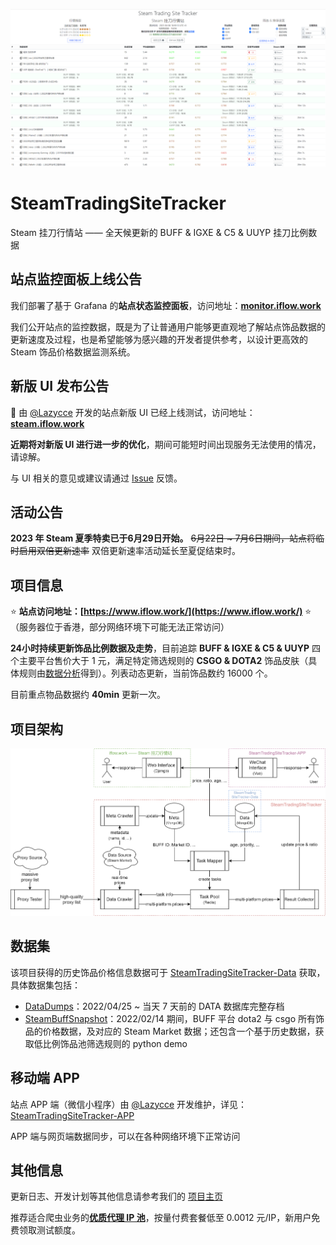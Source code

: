 ![](./titlepage.png)

# SteamTradingSiteTracker

Steam 挂刀行情站 —— 全天候更新的 BUFF & IGXE & C5 & UUYP 挂刀比例数据

## 站点监控面板上线公告

我们部署了基于 Grafana 的**站点状态监控面板**，访问地址：**[monitor.iflow.work](https://monitor.iflow.work/)**

我们公开站点的监控数据，既是为了让普通用户能够更直观地了解站点饰品数据的更新速度及过程，也是希望能够为感兴趣的开发者提供参考，以设计更高效的 Steam 饰品价格数据监测系统。

## 新版 UI 发布公告
:tada: 由 [@Lazycce](https://github.com/lazycce) 开发的站点新版 UI 已经上线测试，访问地址：[**steam.iflow.work**](https://steam.iflow.work)

**近期将对新版 UI 进行进一步的优化**，期间可能短时间出现服务无法使用的情况，请谅解。

与 UI 相关的意见或建议请通过 [Issue](https://github.com/EricZhu-42/SteamTradingSiteTracker/issues) 反馈。

## 活动公告

**2023 年 Steam 夏季特卖已于6月29日开始。** ~~6月22日 ~ 7月6日期间，站点将临时启用双倍更新速率~~ 双倍更新速率活动延长至夏促结束时。

## 项目信息

:star: **站点访问地址：[https://www.iflow.work/](https://www.iflow.work/)** :star:（服务器位于香港，部分网络环境下可能无法正常访问）

**24小时持续更新饰品比例数据及走势**，目前追踪 **BUFF & IGXE & C5 & UUYP** 四个主要平台售价大于 1 元，满足特定筛选规则的 **CSGO & DOTA2** 饰品皮肤（具体规则由[数据分析](https://github.com/EricZhu-42/SteamTradingSiteTracker-Data/blob/main/SteamBuffSnapshot/demo.ipynb)得到）。列表动态更新，当前饰品数约 16000 个。

目前重点物品数据约 **40min** 更新一次。

## 项目架构

![Framework](./framework.png)

## 数据集

该项目获得的历史饰品价格信息数据可于 [SteamTradingSiteTracker-Data](https://github.com/EricZhu-42/SteamTradingSiteTracker-Data) 获取，具体数据集包括：

- [DataDumps](https://github.com/EricZhu-42/SteamTradingSiteTracker-Data/tree/main/DataDumps)：2022/04/25 ~ 当天 7 天前的 DATA 数据库完整存档
- [SteamBuffSnapshot](https://github.com/EricZhu-42/SteamTradingSiteTracker-Data/tree/main/SteamBuffSnapshot)：2022/02/14 期间，BUFF 平台 dota2 与 csgo 所有饰品的价格数据，及对应的 Steam Market 数据；还包含一个基于历史数据，获取低比例饰品池筛选规则的 python demo

## 移动端 APP

站点 APP 端（微信小程序）由 [@Lazycce](https://github.com/lazycce) 开发维护，详见：[SteamTradingSiteTracker-APP](https://github.com/lazycce/SteamTradingSiteTracker-APP)

APP 端与网页端数据同步，可以在各种网络环境下正常访问

## 其他信息

更新日志、开发计划等其他信息请参考我们的 [项目主页](https://flowus.cn/share/139253e9-cd71-43c7-9619-b23e6ba14dc1)

推荐适合爬虫业务的[**优质代理 IP 池**](https://www.3ip.cn?sid=31556)，按量付费套餐低至 0.0012 元/IP，新用户免费领取测试额度。
